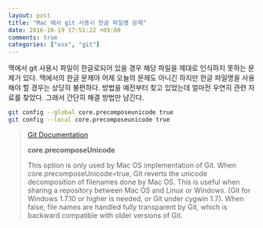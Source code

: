 ```yaml
---
layout: post
title: "Mac 에서 git 사용시 한글 파일명 문제"
date: 2016-10-19 17:51:22 +09:00
comments: true
categories: ["osx", "git"]
---
```


맥에서 git 사용시 파일이 한글로되어 있을 경우 해당 파일을 제대로 인식하지 못하는 문제가 있다. 맥에서의 한글 문제야 어제 오늘의 문제도 아니긴 하지만 한글 파일명을 사용해야 할 경우는 상당히 불편하다. 방법을 예전부터 찾고 있었는데 얼마전 우연히 관련 자료를 찾았다. 그래서 간단히 해결 방법만 남긴다.

```bash
git config --global core.precomposeunicode true
git config --local core.precomposeunicode true
```

> [Git Documentation](http://git-scm.com/docs/git-config)
>
> **core.precomposeUnicode**
>
> This option is only used by Mac OS implementation of Git. When core.precomposeUnicode=true, Git reverts the unicode decomposition of filenames done by Mac OS. This is useful when sharing a repository between Mac OS and Linux or Windows. (Git for Windows 1.7.10 or higher is needed, or Git under cygwin 1.7). When false, file names are handled fully transparent by Git, which is backward compatible with older versions of Git.
